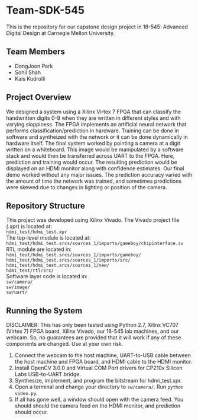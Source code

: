 # Team-SDK-545

This is the repository for our capstone design project in 18-545: Advanced Digital Design at Carnegie Mellon University.

## Team Members
 - DongJoon Park
 - Sohil Shah
 - Kais Kudrolli

## Project Overview
We designed a system using a Xilinx Virtex 7 FPGA that can classify the handwritten digits 0-9 when they are written in different styles and with varying sloppiness. The FPGA implements an artificial neural network that performs classification/prediction in hardware. Training can be done in software and syntheized with the network or it can be done dynamically in hardware itself. The final system worked by pointing a camera at a digit written on a whiteboard. This image would be manipulated by a software stack and would then be transferred across UART to the FPGA. Here, prediction and training would occur. The resulting prediction would be displayed on an HDMI monitor along with confidence estimates. Our final demo worked without any major issues. The prediction accuracy varied with the amount of time the network was trained, and sometimes predictions were skewed due to changes in lighting or position of the camera.

## Repository Structure 
This project was developed using Xilinx Vivado. The Vivado project file (.xpr) is located at: <br />
`hdmi_test/hdmi_test.xpr` <br />
The top-level module is located at: <br />
`hdmi_test/hdmi_test.srcs/sources_1/imports/gameboy/chipinterface.sv` <br />
RTL module are located in: <br />
`hdmi_test/hdmi_test.srcs/sources_1/imports/gameboy/`<br />
`hdmi_test/hdmi_test.srcs/sources_1/imports/src/`<br />
`hdmi_test/hdmi_test.srcs/sources_1/new/`<br />
`hdmi_test/rtl/src/`<br />
Software layer code is located in: <br />
`sw/camera/`<br />
`sw/image/`<br />
`sw/uart/`

## Running the System
DISCLAIMER: This has only been tested using Python 2.7, Xilinx VC707 (Virtex 7) FPGA board, Xilinx Vivado, our 18-545 lab machines, and our webcam. So, no guarantees are provided that it will work if any of these components are changed. Use at your own risk.

1) Connect the webcam to the host machine, UART-to-USB cable between the host machine and FPGA board, and HDMI cable to the HDMI monitor.<br />
2) Install OpenCV 3.0.0 and Virtual COM Port drivers for CP210x Silicon Labs USB-to-UART bridge.<br />
3) Synthesize, implement, and program the bitstream for hdmi\_test.xpr.<br />
4) Open a terminal and change your directory to `sw/camera/`. Run `python video.py`.<br />
5) If all has gone well, a window should open with the camera feed. You should should the camera feed on the HDMI monitor, and prediction should occur.
